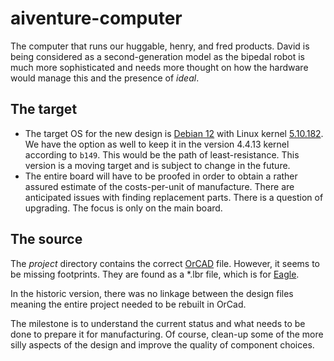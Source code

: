 # aiventure-computer

The computer that runs our huggable, henry, and fred products. David is being considered as a second-generation model as the bipedal robot is much more sophisticated and needs more thought on how the hardware would manage this and the presence of _ideal_.

## The target

* The target OS for the new design is <a href="https://debian.org" target="_blank">Debian 12</a> with Linux kernel <a href="https://cdn.kernel.org/pub/linux/kernel/v5.x/linux-5.10.182.tar.xz" target="_blank">5.10.182</a>. We have the option as well to keep it in the version 4.4.13 kernel according to `b149`. This would be the path of least-resistance. This version is a moving target and is subject to change in the future.
* The entire board will have to be proofed in order to obtain a rather assured estimate of the costs-per-unit of manufacture. There are anticipated issues with finding replacement parts. There is a question of upgrading. The focus is only on the main board.

## The source
The _project_ directory contains the correct <a href="http://www.orcad.com/" target="_blank">OrCAD</a> file. However, it seems to be missing footprints. They are found as a *.lbr file, which is for <a href="https://www.autodesk.com/products/eagle/free-download" target="_blank">Eagle</a>.

In the historic version, there was no linkage between the design files meaning the entire project needed to be rebuilt in OrCad.

The milestone is to understand the current status and what needs to be done to prepare it for manufacturing. Of course, clean-up some of the more silly aspects of the design and improve the quality of component choices.